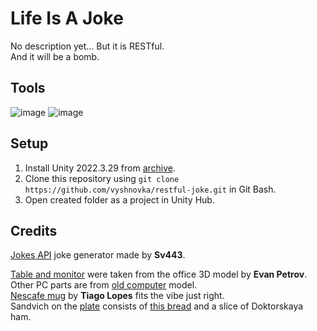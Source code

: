 # Life Is A Joke

No description yet... But it is RESTful.    
And it will be a bomb.

## Tools

![image](https://img.shields.io/badge/Unity-100000?style=for-the-badge&logo=unity&logoColor=white) 
![image](https://img.shields.io/badge/C%23-239120?style=for-the-badge&logo=c-sharp&logoColor=white) 

## Setup

1. Install Unity 2022.3.29 from [archive](https://unity3d.com/get-unity/download/archive).    
2. Clone this repository using `git clone https://github.com/vyshnovka/restful-joke.git` in Git Bash.    
3. Open created folder as a project in Unity Hub.    

## Credits

[Jokes API](https://v2.jokeapi.dev/) joke generator made by **Sv443**.    
 
[Table and monitor](https://sketchfab.com/3d-models/office-assets-16c1a779bb0a4055a26367741d39e059) were taken from the office 3D model by **Evan Petrov**. Other PC parts are from [old computer](https://sketchfab.com/3d-models/old-computer-839073b484e04c198ec96e6f7e067515) model.    
[Nescafe mug](https://sketchfab.com/3d-models/nescafe-mug-838ea9a7905a4ccd822d086acfc750b0) by **Tiago Lopes** fits the vibe just right.     
Sandvich on the [plate](https://sketchfab.com/3d-models/plate-3966eab192da44d7ad1e1c9d0afb08d5) consists of [this bread](https://sketchfab.com/3d-models/sliced-bread-5e8f3d6175d24aab97266f0cad5f1b7f) and a slice of Doktorskaya ham.
